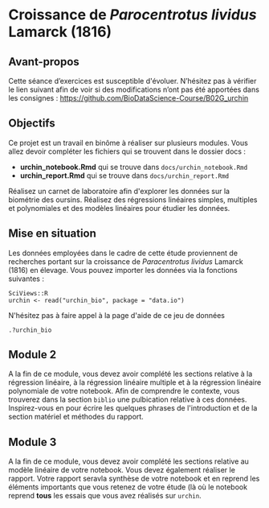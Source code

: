 # Croissance de *Parocentrotus lividus* Lamarck (1816)

## Avant-propos

Cette séance d’exercices est susceptible d'évoluer. N’hésitez pas à vérifier le lien suivant afin de voir si des modifications n’ont pas été apportées dans les consignes : <https://github.com/BioDataScience-Course/B02G_urchin>

## Objectifs

Ce projet est un travail en binôme à réaliser sur plusieurs modules. Vous allez devoir compléter les fichiers qui se trouvent dans le dossier docs : 

- **urchin_notebook.Rmd** qui se trouve dans `docs/urchin_notebook.Rmd`
- **urchin_report.Rmd** qui se trouve dans `docs/urchin_report.Rmd`

Réalisez un carnet de laboratoire afin d'explorer les données sur la biométrie des oursins. Réalisez des régressions linéaires simples, multiples et polynomiales et des modèles linéaires pour étudier les données.

## Mise en situation

Les données employées dans le cadre de cette étude proviennent de recherches portant sur la croissance de *Paracentrotus lividus* Lamarck (1816) en élevage. Vous pouvez importer les données via la fonctions suivantes :

```
SciViews::R
urchin <- read("urchin_bio", package = "data.io")
```

N'hésitez pas à faire appel à la page d'aide de ce jeu de données

```
.?urchin_bio
```

## Module 2

A la fin de ce module, vous devez avoir complété les sections relative à la régression linéaire, à la régression linéaire multiple et à la régression linéaire polynomiale de votre notebook. Afin de comprendre le contexte, vous trouverez dans la section `biblio` une pulbication relative à ces données. Inspirez-vous en pour écrire les quelques phrases de l'introduction et de la section matériel et méthodes du rapport.

## Module 3

A la fin de ce module, vous devez avoir complété les sections relative au modèle linéaire de votre notebook. Vous devez également réaliser le rapport. Votre rapport seravla synthèse de votre notebook et en reprend les éléments importants que vous retenez de votre étude (là où le notebook reprend **tous** les essais que vous avez réalisés sur `urchin`.

